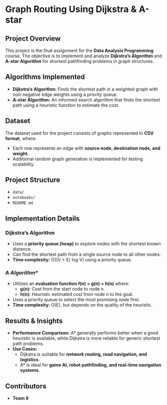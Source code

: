 # Graph Routing Using Dijkstra & A-star

## Project Overview
This project is the final assignment for the **Data Analysis Programming** course. The objective is to implement and analyze **Dijkstra’s Algorithm** and **A-star Algorithm** for shortest pathfinding problems in graph structures.

## Algorithms Implemented
- **Dijkstra’s Algorithm:** Finds the shortest path in a weighted graph with non-negative edge weights using a priority queue.
- **A-star Algorithm:** An informed search algorithm that finds the shortest path using a heuristic function to estimate the cost.

## Dataset
The dataset used for the project consists of graphs represented in **CSV format**, where:
- Each row represents an edge with **source node, destination node, and weight**.
- Additional random graph generation is implemented for testing scalability.

## Project Structure
- `data/`
- `notebooks/` 
- `README.md`

## Implementation Details
### **Dijkstra’s Algorithm**
- Uses a **priority queue (heap)** to explore nodes with the shortest known distance.
- Can find the shortest path from a single source node to all other nodes.
- **Time complexity:** O((V + E) log V) using a priority queue.

### **A* Algorithm**
- Utilizes an **evaluation function f(n) = g(n) + h(n)** where:
  - **g(n):** Cost from the start node to node n.
  - **h(n):** Heuristic estimated cost from node n to the goal.
- Uses a priority queue to select the most promising node first.
- **Time complexity:** O(E), but depends on the quality of the heuristic.

## Results & Insights
- **Performance Comparison:** A* generally performs better when a good heuristic is available, while Dijkstra is more reliable for generic shortest path problems.
- **Use Cases:**
  - Dijkstra is suitable for **network routing, road navigation, and logistics**.
  - A* is ideal for **game AI, robot pathfinding, and real-time navigation systems**.

## Contributors
- **Team 9**
